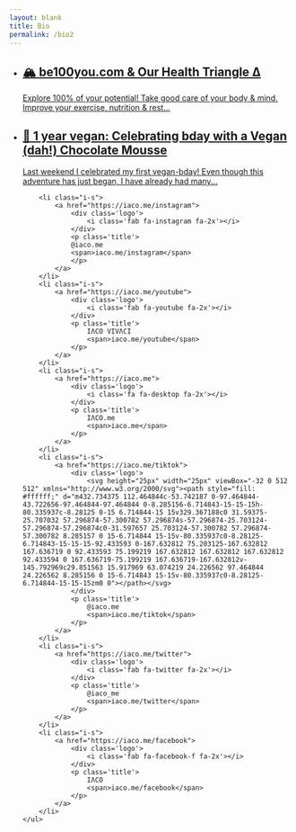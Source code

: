 ```yaml
---
layout: blank
title: Bio
permalink: /bio2
---
```


<head>
    <meta charset="utf-8">
    <meta http-equiv="X-UA-Compatible" content="IE=edge">
    <meta name="viewport" content="width=device-width, initial-scale=1">
    <title>IΛCO VIVΛCI</title>
    <link rel="stylesheet" href="../config/hi.css">
    <link rel="stylesheet" href="https://use.fontawesome.com/releases/v5.8.2/css/all.css" integrity="sha384-oS3vJWv+0UjzBfQzYUhtDYW+Pj2yciDJxpsK1OYPAYjqT085Qq/1cq5FLXAZQ7Ay" crossorigin="anonymous">
</head>
<body>
    <ul>
        <li class="i-b">
            <a href="https://be100you.com">
                <span style="background-image: url('https://be100you.com/img/gym.jpg'); background-size: cover; background-position: right;"></span>
                <div>
                    <h2>🏔️ be100you.com & Our Health Triangle Δ</h2>
                    <p>Explore 100% of your potential! Take good care of your body & mind. Improve your exercise, nutrition & rest...</p>
                </div>
            </a>
        </li>
        <li class="i-b">
            <a href="https://iaco.me/post/001">
                <span style="background-image: url('/post/001/cover.jpg'); background-size: cover; background-position: right;"></span>
                <div>
                    <h2>🌱 1 year vegan: Celebrating bday with a Vegan (dah!) Chocolate Mousse</h2>
                    <p>Last weekend I celebrated my first vegan-bday! Even though this adventure has just began, I have already had many...</p>
                </div>
            </a>
        </li>



        <li class="i-s">
            <a href="https://iaco.me/instagram">
                <div class='logo'>
                    <i class='fab fa-instagram fa-2x'></i>
                </div>
                <p class='title'>
                @iaco.me
                <span>iaco.me/instagram</span>
                </p>
            </a>
        </li>
        <li class="i-s">
            <a href="https://iaco.me/youtube">
                <div class='logo'>
                    <i class='fab fa-youtube fa-2x'></i>
                </div>
                <p class='title'>
                    IΛCO VIVΛCI
                    <span>iaco.me/youtube</span>
                </p>
            </a>
        </li>
        <li class="i-s">
            <a href="https://iaco.me">
                <div class='logo'>
                    <i class='fa fa-desktop fa-2x'></i>
                </div>
                <p class='title'>
                    IΛCO.me
                    <span>iaco.me</span>
                </p>
            </a>
        </li>
        <li class="i-s">
            <a href="https://iaco.me/tiktok">
                <div class='logo'>
                    <svg height="25px" width="25px" viewBox="-32 0 512 512" xmlns="http://www.w3.org/2000/svg"><path style="fill: #ffffff;" d="m432.734375 112.464844c-53.742187 0-97.464844-43.722656-97.464844-97.464844 0-8.285156-6.714843-15-15-15h-80.335937c-8.28125 0-15 6.714844-15 15v329.367188c0 31.59375-25.707032 57.296874-57.300782 57.296874s-57.296874-25.703124-57.296874-57.296874c0-31.597657 25.703124-57.300782 57.296874-57.300782 8.285157 0 15-6.714844 15-15v-80.335937c0-8.28125-6.714843-15-15-15-92.433593 0-167.632812 75.203125-167.632812 167.636719 0 92.433593 75.199219 167.632812 167.632812 167.632812 92.433594 0 167.636719-75.199219 167.636719-167.632812v-145.792969c29.851563 15.917969 63.074219 24.226562 97.464844 24.226562 8.285156 0 15-6.714843 15-15v-80.335937c0-8.28125-6.714844-15-15-15zm0 0"></path></svg>
                </div>
                <p class='title'>
                    @iaco.me
                    <span>iaco.me/tiktok</span>
                </p>
            </a>
        </li>
        <li class="i-s">
            <a href="https://iaco.me/twitter">
                <div class='logo'>
                    <i class='fab fa-twitter fa-2x'></i>
                </div>
                <p class='title'>
                    @iaco_me
                    <span>iaco.me/twitter</span>
                </p>
            </a>
        </li>
        <li class="i-s">
            <a href="https://iaco.me/facebook">
                <div class='logo'>
                    <i class='fab fa-facebook-f fa-2x'></i>
                </div>
                <p class='title'>
                    IΛCO
                    <span>iaco.me/facebook</span>
                </p>
            </a>
        </li>
    </ul>
</body>
